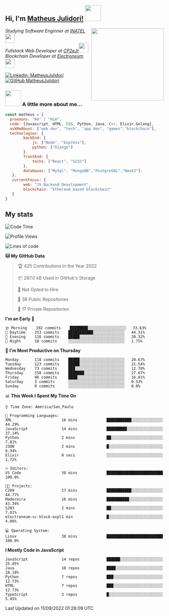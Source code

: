 <h2> Hi, I'm <a href="https://matheusjulidori.github.io" target="_blank">Matheus Julidori!</a> <img src="https://media.giphy.com/media/12oufCB0MyZ1Go/giphy.gif" width="50"></h2>
<img align='right' src="https://media.giphy.com/media/3oKIPnAiaMCws8nOsE/giphy.gif" width="230" height="auto">
<p><em>Studying Software Enginner at <a href="http://www.inatel.br" target="_blank">INATEL</a><img src="https://media.giphy.com/media/fYSnHlufseco8Fh93Z/giphy.gif" width="30"></br>
  Fullstack Web Developer at <a href="http://www.cp2ejr.com.br" target="_blank">CP2eJr</a><img src="https://media.giphy.com/media/WUlplcMpOCEmTGBtBW/giphy.gif" width="30"></br>
  Blockchain Developer at <a href="https://www.electroneum.com" target="_blank">Electroneum</a><img src="https://media.giphy.com/media/WUlplcMpOCEmTGBtBW/giphy.gif" width="30"> 
</em></p>

[![Linkedin: MatheusJulidori](https://img.shields.io/badge/-MatheusJulidori-blue?style=flat-square&logo=Linkedin&logoColor=white&link=https://www.linkedin.com/in/MatheusJulidori/)](https://www.linkedin.com/in/MatheusJulidori/)
[![GitHub MatheusJulidori](https://img.shields.io/github/followers/matheusjulidori?label=follow&style=social)](https://github.com/MatheusJulidori)


### <img src="https://media.giphy.com/media/VgCDAzcKvsR6OM0uWg/giphy.gif" width="50"> A little more about me...  

```javascript
const matheus = {
  pronouns: "He" | "Him",
  code: [Javascript, HTML, CSS, Python, Java, C++, Elixir,Golang],
  askMeAbout: ["web dev", "tech", "app dev", "games","blockchain"],
  technologies: {
        backEnd: {
            js: ["Node", "Express"],
            python: ["Django"]
        },
        frontEnd: {
            techs: ["React", "SCSS"]
        },
        databases: ["MySql", "MongoDB","PostgreSQL","Neo4J"],
   },
   currentFocus: {
        web: "JS Backend Development",
        blockchain: "Ethereum based blockchain"
   }
}
```
<h2>My stats</h2>

<!--START_SECTION:waka-->
![Code Time](http://img.shields.io/badge/Code%20Time-208%20hrs%2033%20mins-blue)

![Profile Views](http://img.shields.io/badge/Profile%20Views-3-blue)

![Lines of code](https://img.shields.io/badge/From%20Hello%20World%20I%27ve%20Written-657%20Thousand%20lines%20of%20code-blue)

**🐱 My GitHub Data** 

> 🏆 425 Contributions in the Year 2022
 > 
> 📦 287.0 kB Used in GitHub's Storage 
 > 
> 🚫 Not Opted to Hire
 > 
> 📜 38 Public Repositories 
 > 
> 🔑 17 Private Repositories  
 > 
**I'm an Early 🐤** 

```text
🌞 Morning    192 commits    ████████░░░░░░░░░░░░░░░░░   33.63% 
🌆 Daytime    253 commits    ███████████░░░░░░░░░░░░░░   44.31% 
🌃 Evening    116 commits    █████░░░░░░░░░░░░░░░░░░░░   20.32% 
🌙 Night      10 commits     ░░░░░░░░░░░░░░░░░░░░░░░░░   1.75%

```
📅 **I'm Most Productive on Thursday** 

```text
Monday       118 commits    █████░░░░░░░░░░░░░░░░░░░░   20.67% 
Tuesday      123 commits    █████░░░░░░░░░░░░░░░░░░░░   21.54% 
Wednesday    73 commits     ███░░░░░░░░░░░░░░░░░░░░░░   12.78% 
Thursday     158 commits    ███████░░░░░░░░░░░░░░░░░░   27.67% 
Friday       96 commits     ████░░░░░░░░░░░░░░░░░░░░░   16.81% 
Saturday     3 commits      ░░░░░░░░░░░░░░░░░░░░░░░░░   0.53% 
Sunday       0 commits      ░░░░░░░░░░░░░░░░░░░░░░░░░   0.0%

```


📊 **This Week I Spent My Time On** 

```text
⌚︎ Time Zone: America/Sao_Paulo

💬 Programming Languages: 
XML                      16 mins             ███████████░░░░░░░░░░░░░░   44.29% 
JavaScript               14 mins             █████████░░░░░░░░░░░░░░░░   37.14% 
Python                   2 mins              ██░░░░░░░░░░░░░░░░░░░░░░░   7.81% 
JSON                     2 mins              █░░░░░░░░░░░░░░░░░░░░░░░░   6.34% 
Elixir                   0 secs              ░░░░░░░░░░░░░░░░░░░░░░░░░   1.72%

🔥 Editors: 
VS Code                  38 mins             █████████████████████████   100.0%

🐱‍💻 Projects: 
C209                     17 mins             ███████████░░░░░░░░░░░░░░   44.77% 
Madereira                16 mins             ██████████░░░░░░░░░░░░░░░   43.34% 
S203                     2 mins              ██░░░░░░░░░░░░░░░░░░░░░░░   7.81% 
electroneum-sc-block-expl1 min               █░░░░░░░░░░░░░░░░░░░░░░░░   4.08%

💻 Operating System: 
Linux                    38 mins             █████████████████████████   100.0%

```

**I Mostly Code in JavaScript** 

```text
JavaScript               14 repos            ██████░░░░░░░░░░░░░░░░░░░   25.45% 
Java                     10 repos            ████░░░░░░░░░░░░░░░░░░░░░   18.18% 
Python                   7 repos             ███░░░░░░░░░░░░░░░░░░░░░░   12.73% 
HTML                     7 repos             ███░░░░░░░░░░░░░░░░░░░░░░   12.73% 
TypeScript               3 repos             █░░░░░░░░░░░░░░░░░░░░░░░░   5.45%

```



 Last Updated on 11/09/2022 01:28:09 UTC
<!--END_SECTION:waka-->
